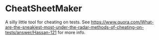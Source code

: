 # CheatSheetMaker
A silly little tool for cheating on tests.
See https://www.quora.com/What-are-the-sneakiest-most-under-the-radar-methods-of-cheating-on-tests/answer/Hassan-121 for more info.
